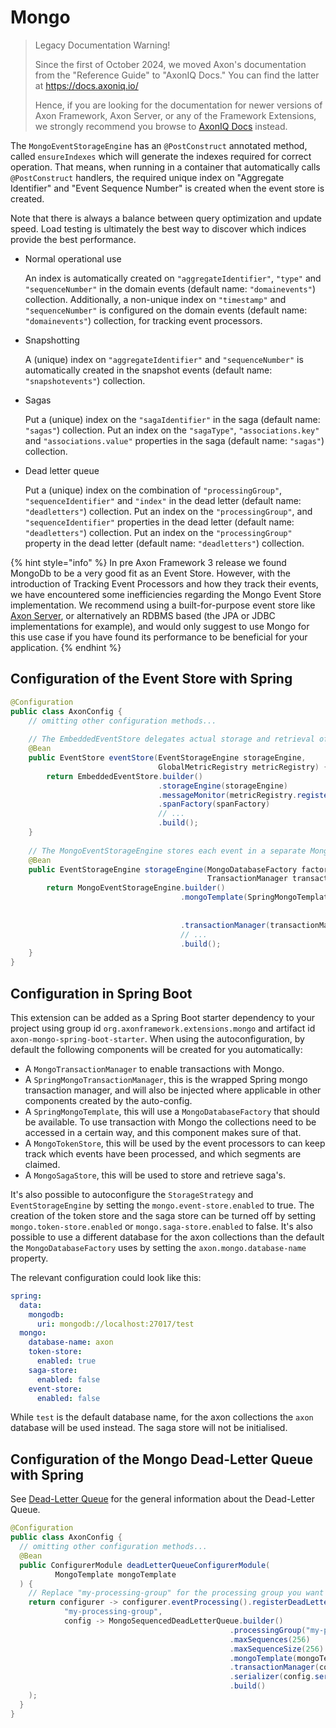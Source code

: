 # Mongo

> Legacy Documentation Warning!
>
> Since the first of October 2024, we moved Axon's documentation from the "Reference Guide" to "AxonIQ Docs."
> You can find the latter at https://docs.axoniq.io/
>
> Hence, if you are looking for the documentation for newer versions of Axon Framework, Axon Server, or any of the Framework Extensions, we strongly recommend you browse to [AxonIQ Docs](https://docs.axoniq.io/) instead.

The `MongoEventStorageEngine` has an `@PostConstruct` annotated method, called `ensureIndexes` which will generate the indexes required for correct operation. That means, when running in a container that automatically calls `@PostConstruct` handlers, the required unique index on "Aggregate Identifier" and "Event Sequence Number" is created when the event store is created.

Note that there is always a balance between query optimization and update speed. Load testing is ultimately the best way to discover which indices provide the best performance.

* Normal operational use

  An index is automatically created on `"aggregateIdentifier"`, `"type"` and `"sequenceNumber"` in the domain events \(default name: `"domainevents"`\) collection. Additionally, a non-unique index on `"timestamp"` and `"sequenceNumber"` is configured on the domain events \(default name: `"domainevents"`\) collection, for tracking event processors.

* Snapshotting

  A \(unique\) index on `"aggregateIdentifier"` and `"sequenceNumber"` is automatically created in the snapshot events \(default name: `"snapshotevents"`\) collection.

* Sagas

  Put a \(unique\) index on the `"sagaIdentifier"` in the saga \(default name: `"sagas"`\) collection. Put an index on the `"sagaType"`, `"associations.key"` and `"associations.value"` properties in the saga \(default name: `"sagas"`\) collection.

* Dead letter queue

  Put a \(unique\) index on the combination of `"processingGroup"`, `"sequenceIdentifier"` and `"index"` in the dead letter \(default name: `"deadletters"`\) collection. Put an index on the `"processingGroup"`, and `"sequenceIdentifier"` properties in the dead letter \(default name: `"deadletters"`\) collection. Put an index on the `"processingGroup"` property in the dead letter \(default name: `"deadletters"`\) collection.

{% hint style="info" %}
In pre Axon Framework 3 release we found MongoDb to be a very good fit as an Event Store. However, with the introduction of Tracking Event Processors and how they track their events, we have encountered some inefficiencies regarding the Mongo Event Store implementation. We recommend using a built-for-purpose event store like [Axon Server](../axon-server-introduction.md), or alternatively an RDBMS based \(the JPA or JDBC implementations for example\), and would only suggest to use Mongo for this use case if you have found its performance to be beneficial for your application.
{% endhint %}

## Configuration of the Event Store with Spring

```java
@Configuration
public class AxonConfig {
    // omitting other configuration methods...
  
    // The EmbeddedEventStore delegates actual storage and retrieval of events to an EventStorageEngine.
    @Bean
    public EventStore eventStore(EventStorageEngine storageEngine,
                                 GlobalMetricRegistry metricRegistry) {
        return EmbeddedEventStore.builder()
                                 .storageEngine(storageEngine)
                                 .messageMonitor(metricRegistry.registerEventBus("eventStore"))
                                 .spanFactory(spanFactory)
                                 // ...
                                 .build();
    }
  
    // The MongoEventStorageEngine stores each event in a separate MongoDB document.
    @Bean
    public EventStorageEngine storageEngine(MongoDatabaseFactory factory,
                                            TransactionManager transactionManager) {
        return MongoEventStorageEngine.builder()
                                      .mongoTemplate(SpringMongoTemplate.builder()
                                                                        .factory(factory)
                                                                        .build())
                                      .transactionManager(transactionManager)
                                      // ...
                                      .build();
    }
}
```

## Configuration in Spring Boot

This extension can be added as a Spring Boot starter dependency to your project using group id `org.axonframework.extensions.mongo` and artifact id `axon-mongo-spring-boot-starter`. When using the autoconfiguration, by  default the following components will be created for you automatically:
* A `MongoTransactionManager` to enable transactions with Mongo.
* A `SpringMongoTransactionManager`, this is the wrapped Spring mongo transaction manager, and will also be injected where applicable in other components created by the auto-config.
* A `SpringMongoTemplate`, this will use a `MongoDatabaseFactory` that should be available. To use transaction with Mongo the collections need to be accessed in a certain way, and this component makes sure of that.
* A `MongoTokenStore`, this will be used by the event processors to can keep track which events have been processed, and which segments are claimed.
* A `MongoSagaStore`, this will be used to store and retrieve saga's.

It's also possible to autoconfigure the `StorageStrategy` and `EventStorageEngine` by setting the `mongo.event-store.enabled` to true. The creation of the token store and the saga store can be turned off by setting `mongo.token-store.enabled` or `mongo.saga-store.enabled` to false. It's also possible to use a different database for the axon collections than the default the `MongoDatabaseFactory` uses by setting the `axon.mongo.database-name` property.

The relevant configuration could look like this:

```yaml
spring:
  data:
    mongodb:
      uri: mongodb://localhost:27017/test
  mongo:
    database-name: axon
    token-store:
      enabled: true
    saga-store:
      enabled: false
    event-store:
      enabled: false
```

While `test` is the default database name, for the axon collections the `axon` database will be used instead. The saga store will not be initialised.

## Configuration of the Mongo Dead-Letter Queue with Spring

See [Dead-Letter Queue](../axon-framework/events/event-processors/README.md#dead-letter-queue) for the general information about the Dead-Letter Queue.

```java
@Configuration
public class AxonConfig {
  // omitting other configuration methods...
  @Bean
  public ConfigurerModule deadLetterQueueConfigurerModule(
          MongoTemplate mongoTemplate    
  ) {
    // Replace "my-processing-group" for the processing group you want to configure the DLQ on.
    return configurer -> configurer.eventProcessing().registerDeadLetterQueue(
            "my-processing-group",
            config -> MongoSequencedDeadLetterQueue.builder()
                                                 .processingGroup("my-processing-group")
                                                 .maxSequences(256)
                                                 .maxSequenceSize(256)
                                                 .mongoTemplate(mongoTemplate)
                                                 .transactionManager(config.getComponent(TransactionManager.class))
                                                 .serializer(config.serializer())
                                                 .build()
    );
  }
}
```

